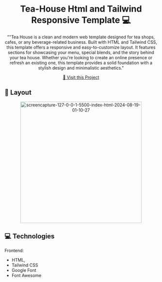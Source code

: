                   
 
<h1 align="center" style="font-weight: bold;">Tea-House Html and Tailwind Responsive Template 💻</h1>



<p align="center">""Tea House is a clean and modern web template designed for tea shops, cafes, or any beverage-related business. Built with HTML and Tailwind CSS, this template offers a responsive and easy-to-customize layout. It features sections for showcasing your menu, special blends, and the story behind your tea house. Whether you're looking to create an online presence or refresh an existing one, this template provides a solid foundation with a stylish design and minimalistic aesthetics."</p>

 <p align="center">
<a href="https://rehan606.github.io/Penguin-Fashion-Using-Tailwind/">📱 Visit this Project</a>
</p> 

<h2 id="layout">🎨 Layout</h2>

<p align="center">
  
<img src="https://i.ibb.co/QKR9tqd/screencapture-127-0-0-1-5500-index-html-2024-08-19-01-10-27.png" alt="screencapture-127-0-0-1-5500-index-html-2024-08-19-01-10-27" border="0"  target='_blank'  width="400px">

</p>
 
<h2 id="technologies">💻 Technologies</h2>

Frontend: 
- HTML, 
- Tailwind CSS
- Google Font
- Font Awesome 
